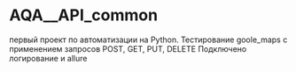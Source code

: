 # AQA__API_common
первый проект по автоматизации на Python.
Тестирование goole_maps с применением запросов POST, GET, PUT, DELETE
Подключено логирование и allure
